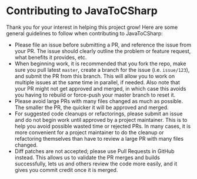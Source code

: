 # Contributing to JavaToCSharp

Thank you for your interest in helping this project grow!
Here are some general guidelines to follow when contributing to JavaToCSharp:

- Please file an issue before submitting a PR, and reference the issue from your PR.
  The issue should clearly outline the problem or feature request, what benefits it provides, etc.
- When beginning work, it is recommended that you fork the repo, make sure you pull latest `master`,
  create a branch for the issue (i.e. `issue/123`), and submit the PR from this branch.
  This will allow you to work on multiple issues at the same time in parallel, if needed.
  Also note that your PR might not get approved and merged, in which case this avoids you having to
  rebuild or force-push your master branch to reset it.
- Please avoid large PRs with many files changed as much as possible. The smaller the PR, the quicker
  it will be approved and merged.
- For suggested code cleanups or refactorings, please submit an issue and do not begin work until
  approved by a project maintainer. This is to help you avoid possible wasted time or rejected PRs.
  In many cases, it is more convenient for a project maintainer to do the cleanup or refactoring
  themselves than have to review a large PR with many files changed.
- Diff patches are not accepted; please use Pull Requests in GitHub instead. This allows us to
  validate the PR merges and builds successfully, lets us and others review the code more easily,
  and it gives you commit credit once it is merged.
